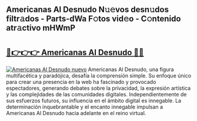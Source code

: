 ## Americanas Al Desnudo N𝚞𝚎vos desn𝚞dos filtr𝚊dos - Parts-dWa F𝚘tos vid𝚎o - C𝚘ntenido atr𝚊ctivo mHWmP

# <h2><a href="http://mb3o2i3.tromn.icu/?c=Americanas+Al+Desnudo">🔗👉👉👉 Americanas Al Desnudo 🔗🔗</a></h2>

[![Americanas Al Desnudo nuevo](https://i.imgur.com/pEAQMta.gif)](http://mb3o2i3.tromn.icu/?c=Americanas+Al+Desnudo)
Americanas Al Desnudo, una figura multifacética y paradójica, desafía la comprensión simple. Su enfoque único para crear una presencia en la web ha fascinado y provocado espectadores, generando debates sobre la privacidad, la expresión artística y las complejidades de las comunidades digitales. Independientemente de sus esfuerzos futuros, su influencia en el ámbito digital es innegable. La determinación inquebrantable y el encanto innegable impulsan a Americanas Al Desnudo hacia adelante en el reino virtual.
